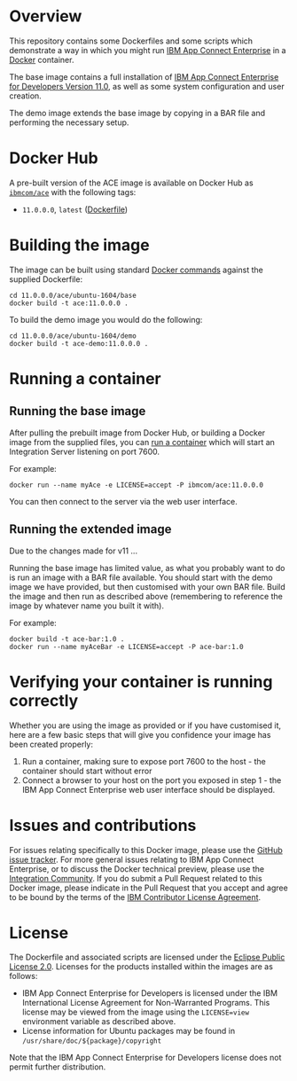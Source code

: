 # Overview

This repository contains some Dockerfiles and some scripts which demonstrate a way in which you might run [IBM App Connect Enterprise](https://www.ibm.com/cloud/app-connect/enterprise) in a [Docker](https://www.docker.com/whatisdocker/) container.

The base image contains a full installation of [IBM App Connect Enterprise for Developers Version 11.0](https://ibm.biz/iibdevedn), as well as some system configuration and user creation.

The demo image extends the base image by copying in a BAR file and performing the necessary setup.

# Docker Hub

A pre-built version of the ACE image is available on Docker Hub as [`ibmcom/ace`](https://hub.docker.com/r/ibmcom/ace/) with the following tags:

  * `11.0.0.0`, `latest` ([Dockerfile](https://github.com/ot4i/ace-docker/blob/master/11.0.0.0/ace/ubuntu-1604/base/Dockerfile))

# Building the image

The image can be built using standard [Docker commands](https://docs.docker.com/userguide/dockerimages/) against the supplied Dockerfile:

~~~
cd 11.0.0.0/ace/ubuntu-1604/base
docker build -t ace:11.0.0.0 .
~~~

To build the demo image you would do the following:

~~~
cd 11.0.0.0/ace/ubuntu-1604/demo
docker build -t ace-demo:11.0.0.0 .
~~~

# Running a container

## Running the base image

After pulling the prebuilt image from Docker Hub, or building a Docker image from the supplied files, you can [run a container](https://docs.docker.com/userguide/usingdocker/) which will start an Integration Server listening on port 7600.

For example:

~~~
docker run --name myAce -e LICENSE=accept -P ibmcom/ace:11.0.0.0
~~~

You can then connect to the server via the web user interface.

## Running the extended image

Due to the changes made for v11 ... 

Running the base image has limited value, as what you probably want to do is run an image with a BAR file available. You should start with the demo image we have provided, but then customised with your own BAR file. Build the image and then run as described above (remembering to reference the image by whatever name you built it with).

For example:

~~~
docker build -t ace-bar:1.0 .
docker run --name myAceBar -e LICENSE=accept -P ace-bar:1.0
~~~

# Verifying your container is running correctly

Whether you are using the image as provided or if you have customised it, here are a few basic steps that will give you confidence your image has been created properly:

1. Run a container, making sure to expose port 7600 to the host - the container should start without error
2. Connect a browser to your host on the port you exposed in step 1 - the IBM App Connect Enterprise web user interface should be displayed.

# Issues and contributions

For issues relating specifically to this Docker image, please use the [GitHub issue tracker](https://github.com/ot4i/ace-docker/issues). For more general issues relating to IBM App Connect Enterprise, or to discuss the Docker technical preview, please use the [Integration Community](https://developer.ibm.com/integration/). If you do submit a Pull Request related to this Docker image, please indicate in the Pull Request that you accept and agree to be bound by the terms of the [IBM Contributor License Agreement](CLA.md).

# License

The Dockerfile and associated scripts are licensed under the [Eclipse Public License 2.0](LICENSE). Licenses for the products installed within the images are as follows:

 - IBM App Connect Enterprise for Developers is licensed under the IBM International License Agreement for Non-Warranted Programs. This license may be viewed from the image using the `LICENSE=view` environment variable as described above.
 - License information for Ubuntu packages may be found in `/usr/share/doc/${package}/copyright`

Note that the IBM App Connect Enterprise for Developers license does not permit further distribution.

